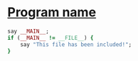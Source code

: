[1]: http://rosettacode.org/wiki/Program_name

# [Program name][1]

```ruby
say __MAIN__;
if (__MAIN__ != __FILE__) {
    say "This file has been included!";
}
```